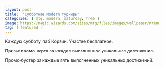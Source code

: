 ```yaml
---
layout: post
title:  "Субботние Modern турниры"
categories: [ mtg, modern, saturday, free ]
image: https://magic.wizards.com/sites/mtg/files/images/wallpaper/Wrenn-and-Six_MH1_1920x1080.jpg
tag: [ featured ]
---
```

Каждую субботу, паб Корвин. Участие бесплатное. 

Призы: промо-карта за каждое выполненное уникальное достижение. 

Промо-бустер за каждые пять выполненных уникальных достижений.


